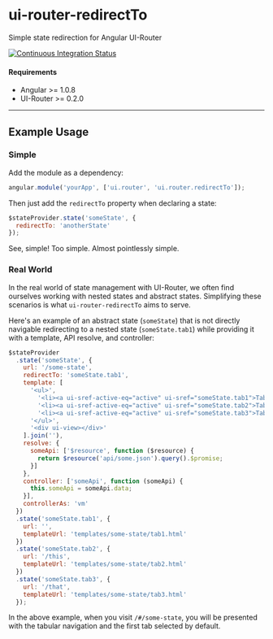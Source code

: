 # ui-router-redirectTo #

Simple state redirection for Angular UI-Router

[![Continuous Integration Status](https://api.travis-ci.org/joshuahiggins/ui-router-redirectTo.svg?branch=master)](http://travis-ci.org/joshuahiggins/ui-router-redirectTo)


#### Requirements ####

* Angular >= 1.0.8
* UI-Router >= 0.2.0

---

## Example Usage ##

### Simple ###

Add the module as a dependency:

```js
angular.module('yourApp', ['ui.router', 'ui.router.redirectTo']);
```

Then just add the `redirectTo` property when declaring a state:

```js
$stateProvider.state('someState', {
  redirectTo: 'anotherState'
});

```

See, simple! Too simple. Almost pointlessly simple.

### Real World ###

In the real world of state management with UI-Router, we often find ourselves working with nested states and abstract states. Simplifying these scenarios is what `ui-router-redirectTo` aims to serve.

Here's an example of an abstract state (`someState`) that is not directly navigable redirecting to a nested state (`someState.tab1`) while providing it with a template, API resolve, and controller:

```js
$stateProvider
  .state('someState', {
    url: '/some-state',
    redirectTo: 'someState.tab1',
    template: [
      '<ul>',
        '<li><a ui-sref-active-eq="active" ui-sref="someState.tab1">Tab 1</li>',
        '<li><a ui-sref-active-eq="active" ui-sref="someState.tab2">Tab 2</li>',
        '<li><a ui-sref-active-eq="active" ui-sref="someState.tab3">Tab 3</li>',
      '</ul>',
      '<div ui-view></div>'
    ].join(''),
    resolve: {
      someApi: ['$resource', function ($resource) {
        return $resource('api/some.json').query().$promise;
      }]
    },
    controller: ['someApi', function (someApi) {
      this.someApi = someApi.data;
    }],
    controllerAs: 'vm'
  })
  .state('someState.tab1', {
    url: '',
    templateUrl: 'templates/some-state/tab1.html'
  })
  .state('someState.tab2', {
    url: '/this',
    templateUrl: 'templates/some-state/tab2.html'
  })
  .state('someState.tab3', {
    url: '/that',
    templateUrl: 'templates/some-state/tab3.html'
  });
```

In the above example, when you visit `/#/some-state`, you will be presented with the tabular navigation and the first tab selected by default.
